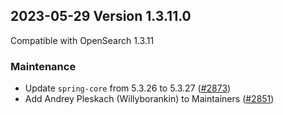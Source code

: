 ## 2023-05-29 Version 1.3.11.0

Compatible with OpenSearch 1.3.11

### Maintenance

* Update `spring-core` from 5.3.26 to 5.3.27 ([#2873](https://github.com/opensearch-project/security/pull/2873))
* Add Andrey Pleskach (Willyborankin) to Maintainers ([#2851](https://github.com/opensearch-project/security/pull/2851))

